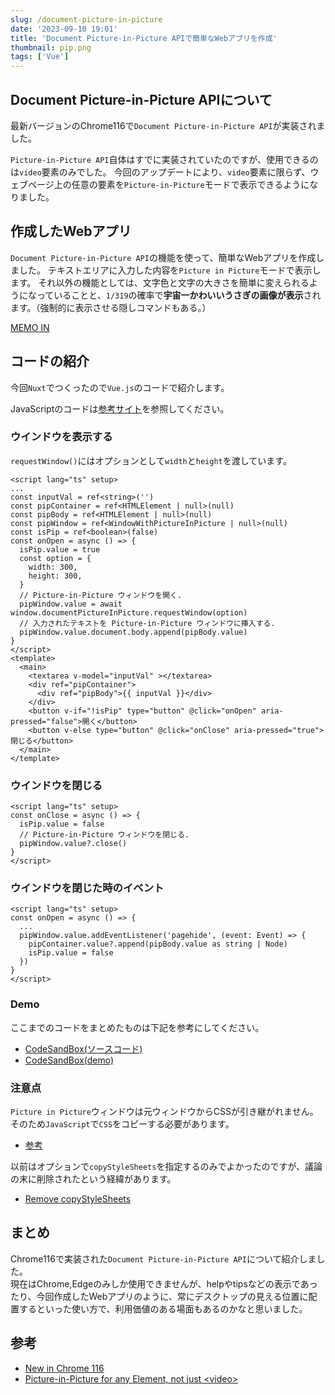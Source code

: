 ```yaml
---
slug: /document-picture-in-picture
date: '2023-09-10 19:01'
title: 'Document Picture-in-Picture APIで簡単なWebアプリを作成'
thumbnail: pip.png
tags: ['Vue']
---
```

## Document Picture-in-Picture APIについて

最新バージョンのChrome116で`Document Picture-in-Picture API`が実装されました。

`Picture-in-Picture API`自体はすでに実装されていたのですが、使用できるのは`video`要素のみでした。
今回のアップデートにより、`video`要素に限らず、ウェブページ上の任意の要素を`Picture-in-Picture`モードで表示できるようになりました。

## 作成したWebアプリ

`Document Picture-in-Picture API`の機能を使って、簡単なWebアプリを作成しました。
テキストエリアに入力した内容を`Picture in Picture`モードで表示します。
それ以外の機能としては、文字色と文字の大きさを簡単に変えられるようになっていることと、`1/319`の確率で**宇宙一かわいいうさぎの画像が表示**されます。（強制的に表示させる隠しコマンドもある。）

[MEMO IN](https://memo-in.vercel.app/)

## コードの紹介

今回`Nuxt`でつくったので`Vue.js`のコードで紹介します。

JavaScriptのコードは[参考サイト](https://developer.chrome.com/docs/web-platform/document-picture-in-picture/#examples)を参照してください。

### ウインドウを表示する

`requestWindow()`にはオプションとして`width`と`height`を渡しています。
```vue
<script lang="ts" setup>
...
const inputVal = ref<string>('')
const pipContainer = ref<HTMLElement | null>(null)
const pipBody = ref<HTMLElement | null>(null)
const pipWindow = ref<WindowWithPictureInPicture | null>(null)
const isPip = ref<boolean>(false)
const onOpen = async () => {
  isPip.value = true
  const option = {
    width: 300,
    height: 300,
  }
  // Picture-in-Picture ウィンドウを開く.
  pipWindow.value = await window.documentPictureInPicture.requestWindow(option)
  // 入力されたテキストを Picture-in-Picture ウィンドウに挿入する.
  pipWindow.value.document.body.append(pipBody.value)
}
</script>
<template>
  <main>
    <textarea v-model="inputVal" ></textarea>
    <div ref="pipContainer">
      <div ref="pipBody">{{ inputVal }}</div>
    </div>
    <button v-if="!isPip" type="button" @click="onOpen" aria-pressed="false">開く</button>
    <button v-else type="button" @click="onClose" aria-pressed="true">閉じる</button>
  </main>
</template>
```

### ウインドウを閉じる
```vue
<script lang="ts" setup>
const onClose = async () => {
  isPip.value = false
  // Picture-in-Picture ウィンドウを閉じる.
  pipWindow.value?.close()
}
</script>
```

### ウインドウを閉じた時のイベント
```vue
<script lang="ts" setup>
const onOpen = async () => {
  ...
  pipWindow.value.addEventListener('pagehide', (event: Event) => {
    pipContainer.value?.append(pipBody.value as string | Node)
    isPip.value = false
  })
}
</script>
```

### Demo
ここまでのコードをまとめたものは下記を参考にしてください。
- [CodeSandBox(ソースコード)](https://codesandbox.io/p/sandbox/wizardly-wildflower-nrhln8?file=/src/components/DocumentPip.vue:1,1)
- [CodeSandBox(demo)](https://nrhln8-5173.csb.app/)

### 注意点
`Picture in Picture`ウィンドウは元ウィンドウからCSSが引き継がれません。そのため`JavaScript`で`CSS`をコピーする必要があります。
- [参考](https://developer.chrome.com/docs/web-platform/document-picture-in-picture/#copy-style-sheets-to-the-picture-in-picture-window)

以前はオプションで`copyStyleSheets`を指定するのみでよかったのですが、議論の末に削除されたという経緯があります。
- [Remove copyStyleSheets](https://github.com/WICG/document-picture-in-picture/pull/79)

## まとめ
Chrome116で実装された`Document Picture-in-Picture API`について紹介しました。  
現在はChrome,Edgeのみしか使用できませんが、helpやtipsなどの表示であったり、今回作成したWebアプリのように、常にデスクトップの見える位置に配置するといった使い方で、利用価値のある場面もあるのかなと思いました。

## 参考
- [New in Chrome 116](https://developer.chrome.com/blog/new-in-chrome-116/)
- [Picture-in-Picture for any Element, not just \<video\>](https://developer.chrome.com/docs/web-platform/document-picture-in-picture/)

